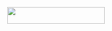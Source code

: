 <p align="center"><a href="https://dashboard.heroku.com/new?template=https://github.com/Vivanxparth/RestrictedBot"> <img src="https://img.shields.io/badge/Deploy%20On%20Heroku-black?style=for-the-badge&logo=heroku" width="220" height="38.45"/></a></p>
